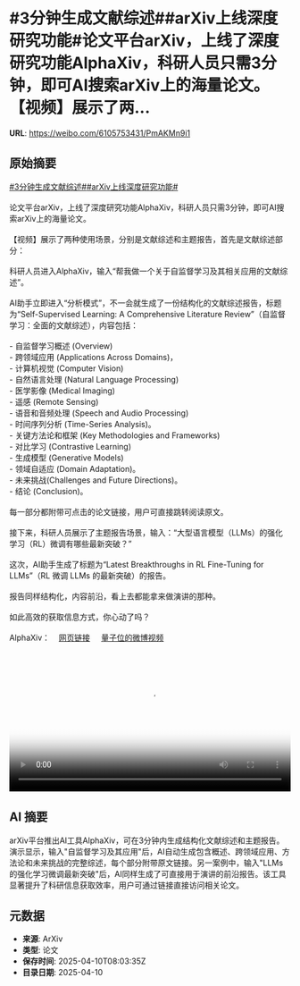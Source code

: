 # #3分钟生成文献综述##arXiv上线深度研究功能#论文平台arXiv，上线了深度研究功能AlphaXiv，科研人员只需3分钟，即可AI搜索arXiv上的海量论文。【视频】展示了两...

**URL**: https://weibo.com/6105753431/PmAKMn9i1

## 原始摘要

<a href="https://m.weibo.cn/search?containerid=231522type%3D1%26t%3D10%26q%3D%233%E5%88%86%E9%92%9F%E7%94%9F%E6%88%90%E6%96%87%E7%8C%AE%E7%BB%BC%E8%BF%B0%23&amp;extparam=%233%E5%88%86%E9%92%9F%E7%94%9F%E6%88%90%E6%96%87%E7%8C%AE%E7%BB%BC%E8%BF%B0%23" data-hide=""><span class="surl-text">#3分钟生成文献综述#</span></a><a href="https://m.weibo.cn/search?containerid=231522type%3D1%26t%3D10%26q%3D%23arXiv%E4%B8%8A%E7%BA%BF%E6%B7%B1%E5%BA%A6%E7%A0%94%E7%A9%B6%E5%8A%9F%E8%83%BD%23&amp;extparam=%23arXiv%E4%B8%8A%E7%BA%BF%E6%B7%B1%E5%BA%A6%E7%A0%94%E7%A9%B6%E5%8A%9F%E8%83%BD%23" data-hide=""><span class="surl-text">#arXiv上线深度研究功能#</span></a><br><br>论文平台arXiv，上线了深度研究功能AlphaXiv，科研人员只需3分钟，即可AI搜索arXiv上的海量论文。<br><br>【视频】展示了两种使用场景，分别是文献综述和主题报告，首先是文献综述部分：<br><br>科研人员进入AlphaXiv，输入“帮我做一个关于自监督学习及其相关应用的文献综述”。<br><br>AI助手立即进入“分析模式”，不一会就生成了一份结构化的文献综述报告，标题为“Self-Supervised Learning: A Comprehensive Literature Review”（自监督学习：全面的文献综述），内容包括：<br><br>- 自监督学习概述 (Overview)<br>- 跨领域应用 (Applications Across Domains)，<br>      - 计算机视觉 (Computer Vision)<br>      - 自然语言处理 (Natural Language Processing)<br>      - 医学影像 (Medical Imaging)<br>      - 遥感 (Remote Sensing)<br>      - 语音和音频处理 (Speech and Audio Processing)<br>      - 时间序列分析 (Time-Series Analysis)。<br>- 关键方法论和框架 (Key Methodologies and Frameworks)<br>      - 对比学习 (Contrastive Learning)<br>      - 生成模型 (Generative Models)<br>      - 领域自适应 (Domain Adaptation)。<br>- 未来挑战(Challenges and Future Directions)。<br>- 结论 (Conclusion)。<br><br>每一部分都附带可点击的论文链接，用户可直接跳转阅读原文。<br><br>接下来，科研人员展示了主题报告场景，输入：“大型语言模型（LLMs）的强化学习（RL）微调有哪些最新突破？”<br><br>这次，AI助手生成了标题为“Latest Breakthroughs in RL Fine-Tuning for LLMs”（RL 微调 LLMs 的最新突破）的报告。<br><br>报告同样结构化，内容前沿，看上去都能拿来做演讲的那种。<br><br>如此高效的获取信息方式，你心动了吗？<br><br>AlphaXiv：<a href="https://weibo.cn/sinaurl?u=https%3A%2F%2Fwww.alphaxiv.org%2Fassistant" data-hide=""><span class="url-icon"><img style="width: 1rem;height: 1rem" src="https://h5.sinaimg.cn/upload/2015/09/25/3/timeline_card_small_web_default.png" referrerpolicy="no-referrer"></span><span class="surl-text">网页链接</span></a> <a href="https://video.weibo.com/show?fid=1034:5153844833746971" data-hide=""><span class="url-icon"><img style="width: 1rem;height: 1rem" src="https://h5.sinaimg.cn/upload/2015/09/25/3/timeline_card_small_video_default.png" referrerpolicy="no-referrer"></span><span class="surl-text">量子位的微博视频</span></a><br clear="both"><div style="clear: both"></div><video controls="controls" poster="https://tvax3.sinaimg.cn/orj480/006Fd7o3ly1i0bk10ovmwj30zk0k03z6.jpg" style="width: 100%"><source src="https://f.video.weibocdn.com/o0/ywfSMjEllx08nmiPsMnS010412009Ec00E010.mp4?label=mp4_720p&amp;template=1280x720.25.0&amp;ori=0&amp;ps=1CwnkDw1GXwCQx&amp;Expires=1744275758&amp;ssig=Gv7rv2z14J&amp;KID=unistore,video"><source src="https://f.video.weibocdn.com/o0/drS2b7Otlx08nmiP8cOk010412004hKk0E010.mp4?label=mp4_hd&amp;template=852x480.25.0&amp;ori=0&amp;ps=1CwnkDw1GXwCQx&amp;Expires=1744275758&amp;ssig=KO5eZyeTKS&amp;KID=unistore,video"><source src="https://f.video.weibocdn.com/o0/h8pAAJ0tlx08nmiP2aWs010412002gjT0E010.mp4?label=mp4_ld&amp;template=640x360.25.0&amp;ori=0&amp;ps=1CwnkDw1GXwCQx&amp;Expires=1744275758&amp;ssig=qxaWw6llPg&amp;KID=unistore,video"><p>视频无法显示，请前往<a href="https://video.weibo.com/show?fid=1034%3A5153844833746971" target="_blank" rel="noopener noreferrer">微博视频</a>观看。</p></video>

## AI 摘要

arXiv平台推出AI工具AlphaXiv，可在3分钟内生成结构化文献综述和主题报告。演示显示，输入"自监督学习及其应用"后，AI自动生成包含概述、跨领域应用、方法论和未来挑战的完整综述，每个部分附带原文链接。另一案例中，输入"LLMs的强化学习微调最新突破"后，AI同样生成了可直接用于演讲的前沿报告。该工具显著提升了科研信息获取效率，用户可通过链接直接访问相关论文。

## 元数据

- **来源**: ArXiv
- **类型**: 论文
- **保存时间**: 2025-04-10T08:03:35Z
- **目录日期**: 2025-04-10
